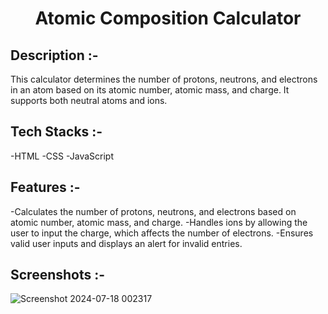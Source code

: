 # <p align="center">Atomic Composition Calculator</p>

## Description :-

This calculator determines the number of protons, neutrons, and electrons in an atom based on its atomic number, atomic mass, and charge. It supports both neutral atoms and ions.

## Tech Stacks :-

-HTML
-CSS
-JavaScript

## Features :-

-Calculates the number of protons, neutrons, and electrons based on atomic number, atomic mass, and charge.
-Handles ions by allowing the user to input the charge, which affects the number of electrons.
-Ensures valid user inputs and displays an alert for invalid entries.

## Screenshots :-
![Screenshot 2024-07-18 002317](https://github.com/user-attachments/assets/3adc2f24-a900-4303-bcb5-45d3f8a54493)
